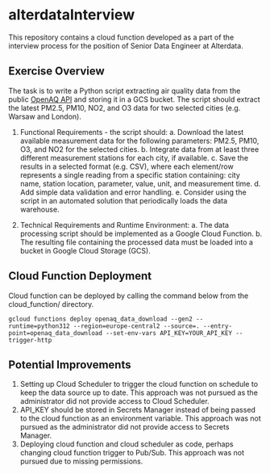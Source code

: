 # alterdataInterview
This repository contains a cloud function developed as a part of the interview process for the position of Senior Data 
Engineer at Alterdata.

## Exercise Overview
The task is to write a Python script extracting air quality data from the public [OpenAQ API](https://docs.openaq.org/ ) 
and storing it in a GCS bucket. The script should extract the latest PM2.5, PM10, NO2, and O3 data for two selected 
cities (e.g. Warsaw and London). 

1. Functional Requirements - the script should:
a. Download the latest available measurement data for the following parameters: PM2.5, PM10, O3, and NO2 for the selected cities.
b. Integrate data from at least three different measurement stations for each city, if available.
c. Save the results in a selected format (e.g. CSV), where each element/row represents a single reading from a specific station containing: city name, station location, parameter, value, unit, and measurement time.
d. Add simple data validation and error handling.
e. Consider using the script in an automated solution that periodically loads the data warehouse.

2. Technical Requirements and Runtime Environment:
a. The data processing script should be implemented as a Google Cloud Function.
b. The resulting file containing the processed data must be loaded into a bucket in Google Cloud Storage (GCS).

## Cloud Function Deployment
Cloud function can be deployed by calling the command below from the cloud_function/ directory.
```gcloud
gcloud functions deploy openaq_data_download --gen2 --runtime=python312 --region=europe-central2 --source=. --entry-point=openaq_data_download --set-env-vars API_KEY=YOUR_API_KEY --trigger-http
```

## Potential Improvements
1. Setting up Cloud Scheduler to trigger the cloud function on schedule to keep the data source up to date. This
approach was not pursued as the administrator did not provide access to Cloud Scheduler.
2. API_KEY should be stored in Secrets Manager instead of being passed to the cloud function as an environment variable.
This approach was not pursued as the administrator did not provide access to Secrets Manager.
3. Deploying cloud function and cloud scheduler as code, perhaps changing cloud function trigger to Pub/Sub. This
approach was not pursued due to missing permissions.
